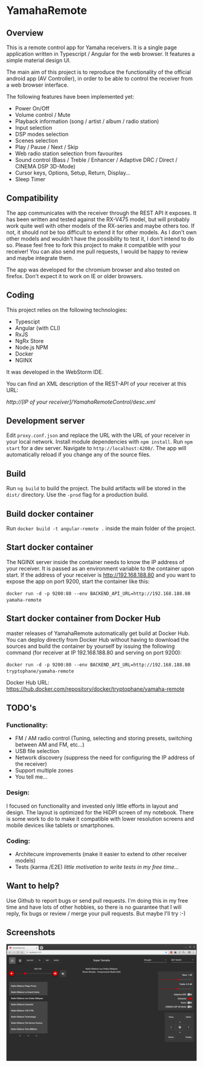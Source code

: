 # YamahaRemote

## Overview

This is a remote control app for Yamaha receivers. It is a single page application written in Typescript / Angular for
the web browser. It features a simple material design UI.

The main aim of this project is to reproduce the functionality of the official android app (AV Controller), in order to
be able to control the receiver from a web browser interface.

The following features have been implemented yet:

- Power On/Off
- Volume control / Mute
- Playback information (song / artist / album / radio station)
- Input selection
- DSP modes selection
- Scenes selection
- Play / Pause / Next / Skip
- Web radio station selection from favourites
- Sound control (Bass / Treble / Enhancer / Adaptive DRC / Direct / CINEMA DSP 3D-Mode)
- Cursor keys, Options, Setup, Return, Display...
- Sleep Timer

## Compatibility

The app communicates with the receiver through the REST API it exposes. It has been written and tested against the
RX-V475 model, but will probably work quite well with other models of the RX-series and maybe others too. If not,
it should not be too difficult to extend it for other models. As I don't own other models and wouldn't have the
possibility to test it, I don't intend to do so. Please feel free to fork this project to make it compatible with your
receiver! You can also send me pull requests, I would be happy to review and maybe integrate them.

The app was developed for the chromium browser and also tested on firefox. Don't expect it to work on IE or older browsers.

## Coding

This project relies on the following technologies:

- Typescipt
- Angular (with CLI)
- RxJS
- NgRx Store
- Node.js NPM
- Docker
- NGINX

It was developed in the WebStorm IDE.

You can find an XML description of the REST-API of your receiver at this URL:

*http://[IP of your receiver]/YamahaRemoteControl/desc.xml*

## Development server

Edit `proxy.conf.json` and replace the URL with the URL of your receiver in your local network. Install module
dependencies with `npm install`. Run `npm start` for a dev server. Navigate to `http://localhost:4200/`. The app will
automatically reload if you change any of the source files.

## Build

Run `ng build` to build the project. The build artifacts will be stored in the `dist/` directory. Use the `-prod` flag
for a production build.

## Build docker container

Run `docker build -t angular-remote .` inside the main folder of the project.

## Start docker container

The NGINX server inside the container needs to know the IP address of your receiver. It is passed as an environment
variable to the container upon start. If the address of your receiver is http://192.168.188.80 and you want to expose
the app on port 9200, start the container like this:

`docker run -d -p 9200:80 --env BACKEND_API_URL=http://192.168.188.80 yamaha-remote`

## Start docker container from Docker Hub

master releases of YamahaRemote automatically get build at Docker Hub. You can deploy directly from Docker Hub without
having to download the sources and build the container by yourself by issuing the following command (for receiver at IP
192.168.188.80 and serving on port 9200):

`docker run -d -p 9200:80 --env BACKEND_API_URL=http://192.168.188.80 tryptophane/yamaha-remote`

Docker Hub URL: https://hub.docker.com/repository/docker/tryptophane/yamaha-remote

## TODO's

### Functionality:

- FM / AM radio control (Tuning, selecting and storing presets, switching between AM and FM, etc...)
- USB file selection
- Network discovery (suppress the need for configuring the IP address of the receiver)
- Support multiple zones
- You tell me...

### Design:

I focused on functionality and invested only little efforts in layout and design. The layout is optimized for the HiDPI
screen of my notebook. There is some work to do to make it compatible with lower resolution screens and mobile devices
like tablets or smartphones.

### Coding:

- Architecure improvements (make it easier to extend to other receiver models)
- Tests (karma /E2E) *little motivation to write tests in my free time...*

## Want to help?

Use Github to report bugs or send pull requests. I'm doing this in my free time and have lots of other hobbies, so there
is no guarantee that I will reply, fix bugs or review / merge your pull requests. But maybe I'll try :-)

## Screenshots

![screenshot AV1 input](./resources/screenshots/Screenshot_Input_Net_Radio.png)
